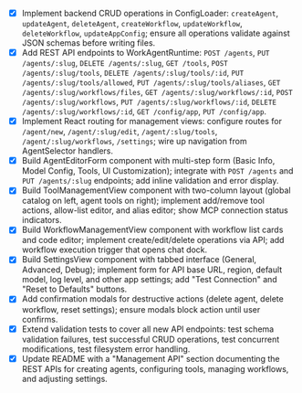 - [x] Implement backend CRUD operations in ConfigLoader: `createAgent`, `updateAgent`, `deleteAgent`, `createWorkflow`, `updateWorkflow`, `deleteWorkflow`, `updateAppConfig`; ensure all operations validate against JSON schemas before writing files.
- [x] Add REST API endpoints to WorkAgentRuntime: `POST /agents`, `PUT /agents/:slug`, `DELETE /agents/:slug`, `GET /tools`, `POST /agents/:slug/tools`, `DELETE /agents/:slug/tools/:id`, `PUT /agents/:slug/tools/allowed`, `PUT /agents/:slug/tools/aliases`, `GET /agents/:slug/workflows/files`, `GET /agents/:slug/workflows/:id`, `POST /agents/:slug/workflows`, `PUT /agents/:slug/workflows/:id`, `DELETE /agents/:slug/workflows/:id`, `GET /config/app`, `PUT /config/app`.
- [x] Implement React routing for management views: configure routes for `/agent/new`, `/agent/:slug/edit`, `/agent/:slug/tools`, `/agent/:slug/workflows`, `/settings`; wire up navigation from AgentSelector handlers.
- [x] Build AgentEditorForm component with multi-step form (Basic Info, Model Config, Tools, UI Customization); integrate with `POST /agents` and `PUT /agents/:slug` endpoints; add inline validation and error display.
- [x] Build ToolManagementView component with two-column layout (global catalog on left, agent tools on right); implement add/remove tool actions, allow-list editor, and alias editor; show MCP connection status indicators.
- [x] Build WorkflowManagementView component with workflow list cards and code editor; implement create/edit/delete operations via API; add workflow execution trigger that opens chat dock.
- [x] Build SettingsView component with tabbed interface (General, Advanced, Debug); implement form for API base URL, region, default model, log level, and other app settings; add "Test Connection" and "Reset to Defaults" buttons.
- [x] Add confirmation modals for destructive actions (delete agent, delete workflow, reset settings); ensure modals block action until user confirms.
- [x] Extend validation tests to cover all new API endpoints: test schema validation failures, test successful CRUD operations, test concurrent modifications, test filesystem error handling.
- [x] Update README with a "Management API" section documenting the REST APIs for creating agents, configuring tools, managing workflows, and adjusting settings.
